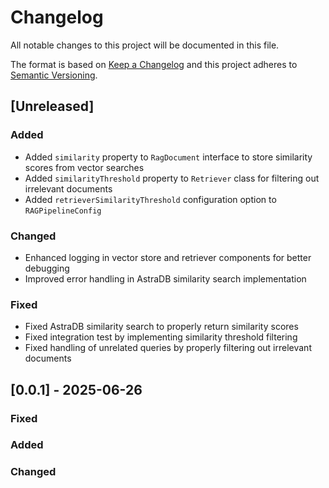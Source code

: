 
# Changelog
All notable changes to this project will be documented in this file.
 
The format is based on [Keep a Changelog](http://keepachangelog.com/)
and this project adheres to [Semantic Versioning](http://semver.org/).
 
## [Unreleased]

### Added
- Added `similarity` property to `RagDocument` interface to store similarity scores from vector searches
- Added `similarityThreshold` property to `Retriever` class for filtering out irrelevant documents
- Added `retrieverSimilarityThreshold` configuration option to `RAGPipelineConfig`

### Changed
- Enhanced logging in vector store and retriever components for better debugging
- Improved error handling in AstraDB similarity search implementation

### Fixed
- Fixed AstraDB similarity search to properly return similarity scores
- Fixed integration test by implementing similarity threshold filtering
- Fixed handling of unrelated queries by properly filtering out irrelevant documents

## [0.0.1] - 2025-06-26

### Fixed
### Added
### Changed
